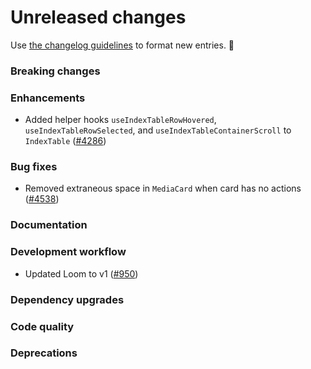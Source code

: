 # Unreleased changes

Use [the changelog guidelines](https://git.io/polaris-changelog-guidelines) to format new entries. 💜

### Breaking changes

### Enhancements

- Added helper hooks `useIndexTableRowHovered`, `useIndexTableRowSelected`, and `useIndexTableContainerScroll` to `IndexTable` ([#4286](https://github.com/Shopify/polaris-react/pull/4286))

### Bug fixes

- Removed extraneous space in `MediaCard` when card has no actions ([#4538](https://github.com/Shopify/polaris-react/pull/4538))

### Documentation

### Development workflow

- Updated Loom to v1 ([#950](https://github.com/Shopify/global-nav/pull/950))

### Dependency upgrades

### Code quality

### Deprecations
